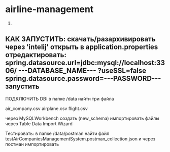 # airline-management
1.
КАК ЗАПУСТИТЬ:
скачать/разархивировать
через 'intelij' открыть	
в application.properties отредактировать:	
spring.datasource.url=jdbc:mysql://localhost:3306/ ---DATABASE_NAME--- ?useSSL=false	
spring.datasource.password=---PASSWORD---	
запустить	
-----------

ПОДКЛЮЧИТЬ DB:
в папке /data найти три файла 

air_company.csv
airplane.csv
flight.csv

через MySQLWorkbench создать (new_schema)
импортировать файлы через Table Data Import Wizard


Тестировать:
в папке /data/postman найти файл testAirCompaniesManagementSystem.postman_collection.json и через постман импортировать













